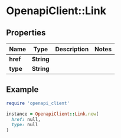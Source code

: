 # OpenapiClient::Link

## Properties

| Name | Type | Description | Notes |
| ---- | ---- | ----------- | ----- |
| **href** | **String** |  |  |
| **type** | **String** |  |  |

## Example

```ruby
require 'openapi_client'

instance = OpenapiClient::Link.new(
  href: null,
  type: null
)
```

